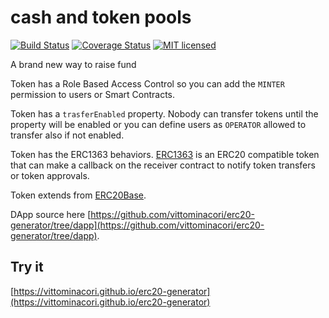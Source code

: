# cash and token pools

[![Build Status](https://travis-ci.com/vittominacori/erc20-generator.svg?branch=master)](https://travis-ci.com/vittominacori/erc20-generator)
[![Coverage Status](https://coveralls.io/repos/github/vittominacori/erc20-generator/badge.svg?branch=master)](https://coveralls.io/github/vittominacori/erc20-generator?branch=master)
[![MIT licensed](https://img.shields.io/github/license/vittominacori/erc20-generator.svg)](https://github.com/vittominacori/erc20-generator/blob/master/LICENSE)

A brand new way to raise fund

Token has a Role Based Access Control so you can add the `MINTER` permission to users or Smart Contracts.

Token has a `trasferEnabled` property. Nobody can transfer tokens until the property will be enabled or you can define users as `OPERATOR` allowed to transfer also if not enabled.

Token has the ERC1363 behaviors. [ERC1363](https://eips.ethereum.org/EIPS/eip-1363) is an ERC20 compatible token that can make a callback on the receiver contract to notify token transfers or token approvals.

Token extends from [ERC20Base](https://github.com/vittominacori/erc20-token).

DApp source here [https://github.com/vittominacori/erc20-generator/tree/dapp](https://github.com/vittominacori/erc20-generator/tree/dapp).


## Try it

[https://vittominacori.github.io/erc20-generator](https://vittominacori.github.io/erc20-generator)
